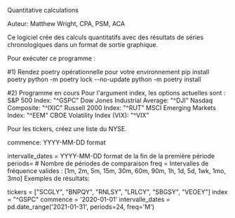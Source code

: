 Quantitative calculations

Auteur: Matthew Wright, CPA, PSM, ACA

Ce logiciel crée des calculs quantitatifs avec des résultats de séries chronologiques dans un format de sortie graphique.

Pour exécuter ce programme :

#1) Rendez poetry opérationnelle pour votre environnement
pip install poetry
python -m poetry lock --no-update
python -m poetry install

#2) Programme en cours
Pour l'argument index, les options actuelles sont :
S&P 500 Index: "^GSPC"
Dow Jones Industrial Average: "^DJI"
Nasdaq Composite: "^IXIC"
Russell 2000 Index: "^RUT"
MSCI Emerging Markets Index: "^EEM"
CBOE Volatility Index (VIX): "^VIX"

Pour les tickers, créez une liste du NYSE.

commence: YYYY-MM-DD format

intervalle_dates = YYYY-MM-DD format de la fin de la première période
periods= # Nombre de périodes de comparaison
freq = Intervalles de fréquence valides :
[1m, 2m, 5m, 15m, 30m, 60m, 90m, 1h, 1d, 5d, 1wk, 1mo, 3mo]
Exemples de résultats:

tickers = ["SCGLY", "BNPQY", "RNLSY", "LRLCY", "SBGSY", "VEOEY"]
index = "^GSPC"
commence = '2020-01-01'
intervalle_dates = pd.date_range('2021-01-31', periods=24, freq='M')
